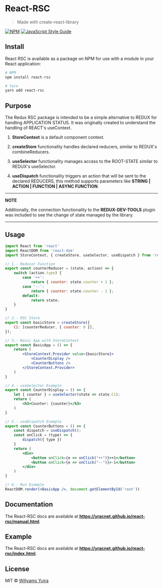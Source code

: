 # React-RSC

> Made with create-react-library

[![NPM](https://img.shields.io/npm/v/react-rsc.svg)](https://www.npmjs.com/package/react-rsc) [![JavaScript Style Guide](https://img.shields.io/badge/code_style-standard-brightgreen.svg)](https://standardjs.com)


## Install

React RSC is available as a package on NPM for use with a module in your React application:

```bash
# NPM
npm install react-rsc

# Yarn
yarn add react-rsc
```


## Purpose

The Redux RSC package is intended to be a simple alternative to REDUX for handling APPLICATION STATUS. It was originally created to understand the handling of REACT's useContext.

1. **StoreContext** is a default component context.

1. **createStore** functionality handles declared reducers, similar to REDUX's combineReducers.

1. **useSelector** functionality manages access to the ROOT-STATE similar to REDUX's useSelector.

1. **useDispatch** functionality triggers an action that will be sent to the declared REDUCERS, this method supports parameters like **STRING | ACTION | FUNCTION | ASYNC FUNCTION**.

---
**NOTE**

Additionally, the connection functionality to the **REDUX-DEV-TOOLS** plugin was included to see the change of state managed by the library. 

---


## Usage

```jsx
import React from 'react'
import ReactDOM from 'react-dom'
import StoreContext, { createStore, useSelector, useDispatch } from 'react-rsc'

// 1.- Reducer Function
export const counterReducer = (state, action) => {
    switch (action.type) {
        case '++':
            return { counter: state.counter + 1 };
        case '--':
            return { counter: state.counter - 1 };
        default:
            return state;
    }
}

// 2.- RSC Store
export const basicStore = createStore({
    C1: [counterReducer, { counter: 0 }],
});

// 3.- Basic App with StoreContext
export const BasicApp = () => {
    return (
        <StoreContext.Provider value={basicStore}>
            <CounterDisplay />
            <CounterButtons />
        </StoreContext.Provider>
    )
}

// 4.- useSelector Example
export const CounterDisplay = () => {
    let { counter } = useSelector(state => state.C1);
    return (
        <h3>Counter: {counter}</h3>
    )
}

// 5.- useDispatch Example
export const CounterButtons = () => {
    const dispatch = useDispatch();
    const onClick = (type) => {
        dispatch({ type })
    }
    return (
        <div>
            <button onClick={e => onClick("++")}>+1</button>
            <button onClick={e => onClick("--")}>-1</button>
        </div>
    )
}

// 6.- Run Example
ReactDOM.render(<BasicApp />, document.getElementById('root'))
```


## Documentation

The React-RSC docs are available at **https://yracnet.github.io/react-rsc/manual.html**.

## Example

The React-RSC docs are available at **https://yracnet.github.io/react-rsc/index.html**.



## License

MIT © [Willyams Yujra](https://github.com/yracnet)
